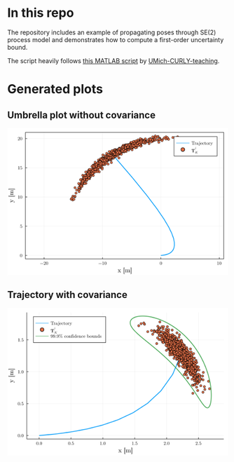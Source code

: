 # In this repo
The repository includes an example of propagating poses through SE(2) process model and demonstrates how to compute a first-order uncertainty bound.

The script heavily follows [this MATLAB script](https://github.com/UMich-CURLY-teaching/UMich-ROB-530-public/blob/main/code-examples/MATLAB/matrix_groups/odometry_propagation_se2.m) by [UMich-CURLY-teaching](https://github.com/UMich-CURLY-teaching).

# Generated plots
## Umbrella plot without covariance
![scatterplot](umbrella_plot.png)

## Trajectory with covariance
![traj_with_cov](trajectory_with_cov.png)